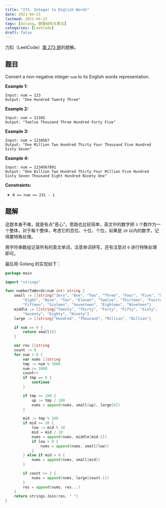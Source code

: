 ```yaml
---
title: "273. Integer to English Words"
date: 2021-04-23
lastmod: 2021-04-23
tags: [Golang, 数据结构与算法]
categories: [LeetCode]
draft: false
---
```


力扣（LeetCode）[第 273 题](https://leetcode-cn.com/problems/integer-to-english-words)的题解。

<!--more-->

## 题目

Convert a non-negative integer `num` to its English words representation.

**Example 1:**

```text
Input: num = 123
Output: "One Hundred Twenty Three"
```

**Example 2:**

```text
Input: num = 12345
Output: "Twelve Thousand Three Hundred Forty Five"
```

**Example 3:**

```text
Input: num = 1234567
Output: "One Million Two Hundred Thirty Four Thousand Five Hundred Sixty Seven"
```

**Example 4:**

```text
Input: num = 1234567891
Output: "One Billion Two Hundred Thirty Four Million Five Hundred Sixty Seven Thousand Eight Hundred Ninety One"
```

**Constraints:**

- `0 <= num <= 231 - 1`

## 题解

这题本身不难，就是有点“恶心”。思路也比较简单，英文中的数字把 `3` 个数作为一个整体，对于每个整体，考虑它的百位、十位、个位，如果是 `20` 以内的数字，记得要特殊处理。

用字符串数组记录所有的英文单词，注意单词拼写，还有注意对 `0` 进行特殊处理即可。

最后用 Golang 的实现如下：

```go
package main

import "strings"

func numberToWords(num int) string {
    small := []string{"Zero", "One", "Two", "Three", "Four", "Five", "Six", "Seven",
        "Eight", "Nine", "Ten", "Eleven", "Twelve", "Thirteen", "Fourteen",
        "Fifteen", "Sixteen", "Seventeen", "Eighteen", "Nineteen"}
    middle := []string{"Twenty", "Thirty", "Forty", "Fifty", "Sixty",
        "Seventy", "Eighty", "Ninety"}
    large := []string{"Hundred", "Thousand", "Million", "Billion"}

    if num == 0 {
        return small[0]
    }

    var res []string
    count := 0
    for num > 0 {
        var nums []string
        tmp := num % 1000
        num /= 1000
        count++
        if tmp == 0 {
            continue
        }

        if tmp >= 100 {
            up := tmp / 100
            nums = append(nums, small[up], large[0])
        }

        mid := tmp % 100
        if mid >= 20 {
            low := mid % 10
            mid = mid / 10
            nums = append(nums, middle[mid-2])
            if low > 0 {
                nums = append(nums, small[low])
            }
        } else if mid > 0 {
            nums = append(nums, small[mid])
        }

        if count >= 2 {
            nums = append(nums, large[count-1])
        }
        res = append(nums, res...)
    }
    return strings.Join(res, " ")
}
```
